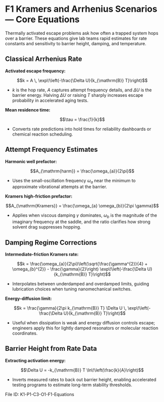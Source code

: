 # F1 Kramers and Arrhenius Scenarios — Core Equations

Thermally activated escape problems ask how often a trapped system hops over a barrier. These equations give lab teams rapid estimates for rate constants and sensitivity to barrier height, damping, and temperature.

## Classical Arrhenius Rate
**Activated escape frequency:**

$$k = A \, \exp\!\left(-\frac{\Delta U}{k_{\mathrm{B}} T}\right)$$

- $k$ is the hop rate, $A$ captures attempt frequency details, and $\Delta U$ is the barrier energy. Halving $\Delta U$ or raising $T$ sharply increases escape probability in accelerated aging tests.

**Mean residence time:**

$$\tau = \frac{1}{k}$$

- Converts rate predictions into hold times for reliability dashboards or chemical reaction scheduling.

## Attempt Frequency Estimates
**Harmonic well prefactor:**

$$A_{\mathrm{harm}} = \frac{\omega_{a}}{2\pi}$$

- Uses the small-oscillation frequency $\omega_{a}$ near the minimum to approximate vibrational attempts at the barrier.

**Kramers high-friction prefactor:**

$$A_{\mathrm{Kramers}} = \frac{\omega_{a} \omega_{b}}{2\pi \gamma}$$

- Applies when viscous damping $\gamma$ dominates, $\omega_{b}$ is the magnitude of the imaginary frequency at the saddle, and the ratio clarifies how strong solvent drag suppresses hopping.

## Damping Regime Corrections
**Intermediate-friction Kramers rate:**

$$k = \frac{\omega_{a}}{2\pi}\left(\sqrt{\frac{\gamma^{2}}{4} + \omega_{b}^{2}} - \frac{\gamma}{2}\right) \exp\!\left(-\frac{\Delta U}{k_{\mathrm{B}} T}\right)$$

- Interpolates between underdamped and overdamped limits, guiding lubrication choices when tuning nanomechanical switches.

**Energy-diffusion limit:**

$$k = \frac{\gamma}{2\pi k_{\mathrm{B}} T} \Delta U \, \exp\!\left(-\frac{\Delta U}{k_{\mathrm{B}} T}\right)$$

- Useful when dissipation is weak and energy diffusion controls escape; engineers apply this for lightly damped resonators or molecular reaction coordinates.

## Barrier Height from Rate Data
**Extracting activation energy:**

$$\Delta U = -k_{\mathrm{B}} T \ln\!\left(\frac{k}{A}\right)$$

- Inverts measured rates to back out barrier height, enabling accelerated testing programs to estimate long-term stability thresholds.

File ID: K1-P1-C3-O1-F1-Equations
